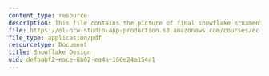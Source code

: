 ```yaml
---
content_type: resource
description: This file contains the picture of final snowflake ornament.
file: https://ol-ocw-studio-app-production.s3.amazonaws.com/courses/ec-s02-water-jet-technologies-spring-2005/defbabf2eace8b02ea4a166e24a154a1_MITEC_S02S05_snowflake.pdf
file_type: application/pdf
resourcetype: Document
title: Snowflake Design
uid: defbabf2-eace-8b02-ea4a-166e24a154a1
---
```

